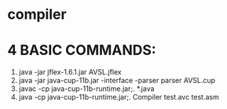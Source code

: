 # compiler

# 4 BASIC COMMANDS:
  1. java -jar jflex-1.6.1.jar AVSL.jflex
  2. java -jar java-cup-11b.jar -interface -parser parser AVSL.cup
  3. javac -cp java-cup-11b-runtime.jar;. *.java
  4. java -cp java-cup-11b-runtime.jar;. Compiler test.avc test.asm
